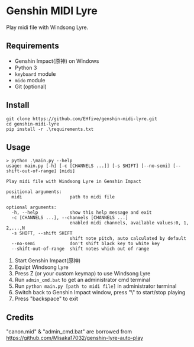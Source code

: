 # Genshin MIDI Lyre
Play midi file with Windsong Lyre.

## Requirements

* Genshin Impact(原神) on Windows
* Python 3
* `keyboard` module
* `mido` module
* Git (optional)

## Install

```
git clone https://github.com/EHfive/genshin-midi-lyre.git
cd genshin-midi-lyre
pip install -r .\requirements.txt
```

## Usage

```
> python .\main.py --help
usage: main.py [-h] [-c [CHANNELS ...]] [-s SHIFT] [--no-semi] [--shift-out-of-range] [midi]

Play midi file with Windsong Lyre in Genshin Impact

positional arguments:
  midi                  path to midi file

optional arguments:
  -h, --help            show this help message and exit
  -c [CHANNELS ...], --channels [CHANNELS ...]
                        enabled midi channels, available values:0, 1, 2,...,N
  -s SHIFT, --shift SHIFT
                        shift note pitch, auto calculated by default
  --no-semi             don't shift black key to white key
  --shift-out-of-range  shift notes which out of range
```

1. Start Genshin Impact(原神)
2. Equipt Windsong Lyre
3. Press Z (or your custom keymap) to use Windsong Lyre
4. Run `admin_cmd.bat` to get an administrator cmd terminal
5. Run `python main.py [path to midi file]` in administrator terminal
6. Switch back to Genshin Impact window, press "\\" to start/stop playing
7. Press "backspace" to exit

## Credits

"canon.mid" & "admin_cmd.bat" are borrowed from https://github.com/Misaka17032/genshin-lyre-auto-play
